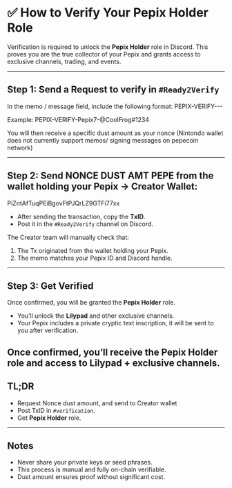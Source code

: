 # ✅ How to Verify Your Pepix Holder Role

Verification is required to unlock the **Pepix Holder** role in Discord. This proves you are the true collector of your Pepix and grants access to exclusive channels, trading, and events.  

---

## Step 1: Send a Request to verify in `#Ready2Verify`
In the memo / message field, include the following format:
PEPIX-VERIFY-<PepixID>-<DiscordHandle>-

Example:
PEPIX-VERIFY-Pepix7-@CoolFrog#1234    

You will then receive a specific dust amount as your nonce (Nintondo wallet does not currently support memos/ signing messages on pepecoin network)

---

## Step 2: Send NONCE DUST AMT PEPE from the wallet holding your Pepix → Creator Wallet:
PiZntAfTuqPEiBgovFtPJQrLZ9GTFi77xx 
- After sending the transaction, copy the **TxID**.  
- Post it in the `#Ready2Verify` channel on Discord.  

The Creator team will manually check that:  
1. The Tx originated from the wallet holding your Pepix.  
2. The memo matches your Pepix ID and Discord handle.  

---

## Step 3: Get Verified
Once confirmed, you will be granted the **Pepix Holder** role.  

- You’ll unlock the **Lilypad** and other exclusive channels.  
- Your Pepix includes a private cryptic text inscription, it will be sent to you after verification.  

Once confirmed, you’ll receive the Pepix Holder role and access to Lilypad + exclusive channels.
---

## TL;DR
- Request Nonce dust amount, and send to Creator wallet
- Post TxID in `#verification`.  
- Get **Pepix Holder** role.  

---

## Notes
- Never share your private keys or seed phrases.  
- This process is manual and fully on-chain verifiable.  
- Dust amount ensures proof without significant cost.  
